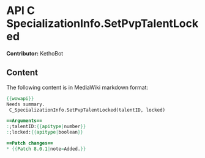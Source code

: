 # API C SpecializationInfo.SetPvpTalentLocked

**Contributor:** KethoBot

## Content

The following content is in MediaWiki markdown format:

```mediawiki
{{wowapi}}
Needs summary.
 C_SpecializationInfo.SetPvpTalentLocked(talentID, locked)

==Arguments==
:;talentID:{{apitype|number}}
:;locked:{{apitype|boolean}}

==Patch changes==
* {{Patch 8.0.1|note=Added.}}
```
